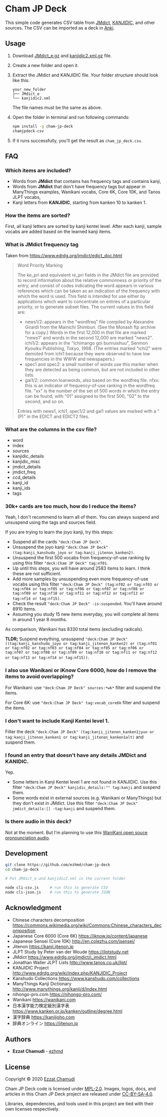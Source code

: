 
# Cham JP Deck

This simple code generates CSV table from [JMdict](https://www.edrdg.org/jmdict/j_jmdict.html), [KANJIDIC](http://www.edrdg.org/wiki/index.php/KANJIDIC_Project), and other sources. The CSV can be imported as a deck in [Anki](https://apps.ankiweb.net).

## Usage

1. Download [JMdict_e.gz](https://www.edrdg.org/jmdict/edict_doc.html) and [kanjidic2.xml.gz](http://www.edrdg.org/wiki/index.php/KANJIDIC_Project) file.

1. Create a new folder and open it.

1. Extract the JMdict and KANJIDIC file. Your folder structure should look like this:

    ```
    your_new_folder
    ├── JMdict_e
    └── kanjidic2.xml
    ```

    The file names must be the same as above.

1. Open the folder in terminal and run following commands:

    ```sh
    npm install -g cham-jp-deck
    chamjpdeck-csv
    ```

1. If it runs successfully, you'll get the result as `cham_jp_deck.csv`.

## FAQ

### Which items are included?

- Words from **JMdict** that contains has frequency tags and contains kanji,
- Words from **JMdict** that don't have frequency tags but appear in ManyThings examples, Wanikani vocabs, Core 6K, Core 10K, and Tanos JLPT vocabs, 
- Kanji letters from **KANJIDIC**, starting from kanken 10 to kanken 1.

### How the items are sorted?

First, all kanji letters are sorted by kanji kentei level. After each kanji, sample vocabs are added based on the learned kanji items.

### What is JMdict frequency tag

Taken from https://www.edrdg.org/jmdict/edict_doc.html

> Word Priority Marking
> 
> The ke_pri and equivalent re_pri fields in the JMdict file are provided to record information about the relative commonness or priority of the entry, and consist of codes indicating the word appears in various references which can be taken as an indication of the frequency with which the word is used. This field is intended for use either by applications which want to concentrate on entries of a particular priority, or to generate subset files. The current values in this field are:
> 
> - news1/2: appears in the "wordfreq" file compiled by Alexandre Girardi from the Mainichi Shimbun. (See the Monash ftp archive for a copy.) Words in the first 12,000 in that file are marked "news1" and words in the second 12,000 are marked "news2".
> ichi1/2: appears in the "Ichimango goi bunruishuu", Senmon Kyouiku Publishing, Tokyo, 1998. (The entries marked "ichi2" were demoted from ichi1 because they were observed to have low frequencies in the WWW and newspapers.)
> - spec1 and spec2: a small number of words use this marker when they are detected as being common, but are not included in other lists.
> - gai1/2: common loanwords, also based on the wordfreq file.
> nfxx: this is an indicator of frequency-of-use ranking in the wordfreq file. "xx" is the number of the set of 500 words in which the entry can be found, with "01" assigned to the first 500, "02" to the second, and so on.
> 
> Entries with news1, ichi1, spec1/2 and gai1 values are marked with a "(P)" in the EDICT and EDICT2 files.

### What are the columns in the csv file?

- word
- index
- sources
- kanjidic_details
- kanjidic_misc
- jmdict_details
- jmdict_freq
- ccd_details
- kanji_id
- kanji_ids
- tags

### 30k+ cards are too much, how do I reduce the items?

Yeah, I don't recommend to learn all of them. You can always suspend and unsuspend using the tags and sources field.

If you are trying to learn the joyo kanji, try this steps:
- Suspend all the cards `"deck:Cham JP Deck"`.
- Unsuspend the joyo kanji `"deck:Cham JP Deck" (tag:kanji_kanshudo_joyo or tag:kanji_jitenon_kanken2)`.
- Unsuspend the first 500 vocabs from frequency-of-use ranking by using this filter `"deck:Cham JP Deck" tag:nf01`.
- Up until this steps, you will have around 2583 items to learn. I think these are not sufficient. 
- Add more samples by unsuspending even more frequency-of-use vocabs using this filter `"deck:Cham JP Deck" (tag:nf02 or tag:nf03 or tag:nf04 or tag:nf05 or tag:nf06 or tag:nf07 or tag:nf08 or tag:nf09 or tag:nf10 or tag:nf11 or tag:nf12 or tag:nf13 or tag:nf14 or tag:nf15)`.
- Check the result `"deck:Cham JP Deck" -is:suspended`. You'll have around 8910 items.
- Assuming you study 15 new items everyday, you will complete all items in around 1 year 8 months.

As comparison, Wanikani has 8330 total items (excluding radicals).

**TLDR;** Suspend eveything, unsuspend `"deck:Cham JP Deck" ((tag:kanji_kanshudo_joyo or tag:kanji_jitenon_kanken2) or (tag:nf01 or tag:nf02 or tag:nf03 or tag:nf04 or tag:nf05 or tag:nf06 or tag:nf07 or tag:nf08 or tag:nf09 or tag:nf10 or tag:nf11 or tag:nf12 or tag:nf13 or tag:nf14 or tag:nf15))`.

### I also use Wanikani or iKnow Core 6000, how do I remove the items to avoid overlapping? 

For Wanikani: use `"deck:Cham JP Deck" sources:*wk*` filter and suspend the items.

For Core 6K: use `"deck:Cham JP Deck" tag:vocab_core6k` filter and suspend the items.

### I don't want to include Kanji Kentei level 1.

Filter the deck `"deck:Cham JP Deck" (tag:kanji_jitenon_kanken1jyun or tag:kanji_jitenon_kanken1 or tag:kanji_jitenon_kanken1alt)` and suspend them.

### I found an entry that doesn't have any details JMDict and KANIDIC.

Yep.

- Some letters in Kanji Kentei level 1 are not found in KANJIDIC. Use this filter `"deck:Cham JP Deck" kanjidic_details:"" tag:kanji` and suspend them.
- Some words exist in external sources (e.g. Wanikani or ManyThings) but they don't exist in JMdict. Use this filter `"deck:Cham JP Deck" jmdict_details:[] -tag:kanji` and suspend them.

### Is there audio in this deck? 

Not at the moment. But I'm planning to use this [WaniKani open souce pronounciation audio](https://github.com/tofugu/japanese-vocabulary-pronunciation-audio).

## Development

```sh
git clone https://github.com/ezhmd/cham-jp-deck
cd cham-jp-deck

# Put JMdict_e and kanjidic2.xml in the current folder

node cli-csv.js     # run this to generate CSV
node cli-json.js    # run this to generate JSON
```

## Acknowledgment

- Chinese characters decomposition https://commons.wikimedia.org/wiki/Commons:Chinese_characters_decomposition
- Japanese Core 6000 (Core 6K) https://iknow.jp/content/japanese
- Japanese Sensei (Core 10K) http://en.colezhu.com/jsensei/
- Jitenon https://kanji.jitenon.jp
- JLPT Study by Peter van der Woude https://jlptstudy.net
- JMdict https://www.edrdg.org/jmdict/j_jmdict.html
- Jonathan Waller JLPT Lists http://www.tanos.co.uk/jlpt/
- KANJIDIC Project http://www.edrdg.org/wiki/index.php/KANJIDIC_Project
- Kanshudo Collections https://www.kanshudo.com/collections
- ManyThings Kanji Dictionary http://www.manythings.org/kanji/d/index.html
- nihongo-pro.com https://nihongo-pro.com/
- Wanikani https://wanikani.com
- 日本漢字能力検定級別漢字表 https://www.kanken.or.jp/kanken/outline/degree.html
- 漢字辞典 https://kanjijoho.com
- 辞典オンライン https://jitenon.jp

## Authors

* **Ezzat Chamudi** - [ezhmd](https://github.com/ezhmd)

## License

Copyright © 2020 [Ezzat Chamudi](https://github.com/ezhmd)

Cham JP Deck code is licensed under [MPL-2.0](https://www.mozilla.org/en-US/MPL/2.0/). Images, logos, docs, and articles in this Cham JP Deck project are released under [CC-BY-SA-4.0](https://creativecommons.org/licenses/by-sa/4.0/legalcode).

Libraries, dependencies, and tools used in this project are tied with their own licenses respectively.